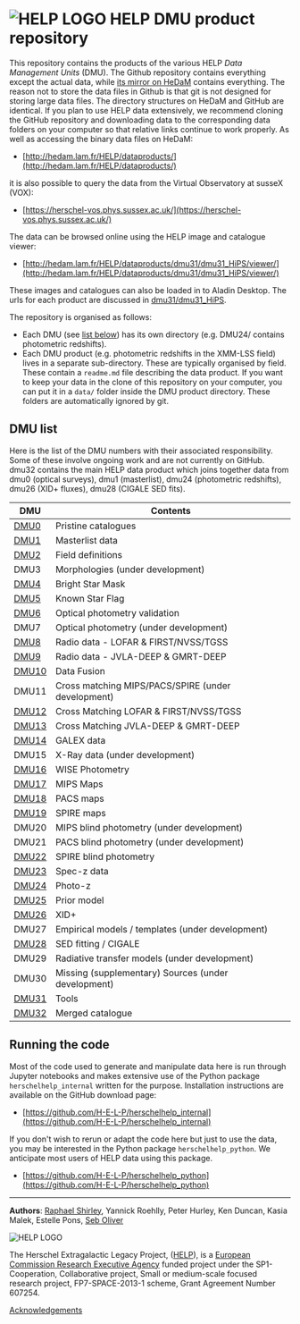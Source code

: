 # ![HELP LOGO](https://avatars1.githubusercontent.com/u/7880370?s=75&v=4) HELP DMU product repository


This repository contains the products of the various HELP *Data Management
Units* (DMU). The Github repository contains everything except the actual data,
while [its mirror on HeDaM](http://hedam.lam.fr/HELP/dataproducts/)
contains everything. The reason not to store the data files in Github is that git is not designed for storing large data files. The directory structures on HeDaM and GitHub are  identical. If you plan to use HELP data extensively, we recommend cloning the GitHub repository and downloading data to the corresponding data folders on your computer so that relative links continue to work properly. As well as accessing the binary data files on HeDaM:

- [http://hedam.lam.fr/HELP/dataproducts/](http://hedam.lam.fr/HELP/dataproducts/)

it is also possible to query the data from the Virtual Observatory at susseX (VOX):

- [https://herschel-vos.phys.sussex.ac.uk/](https://herschel-vos.phys.sussex.ac.uk/)

The data can be browsed online using the HELP image and catalogue viewer:

- [http://hedam.lam.fr/HELP/dataproducts/dmu31/dmu31_HiPS/viewer/](http://hedam.lam.fr/HELP/dataproducts/dmu31/dmu31_HiPS/viewer/)

These images and catalogues can also be loaded in to Aladin Desktop. The urls for each product are discussed in [dmu31/dmu31_HiPS](dmu31/dmu31_HiPS).

The repository is organised as follows:

- Each DMU (see [list below](#dmu-list)) has its own directory (e.g. DMU24/ contains photometric redshifts). 
- Each DMU product (e.g. photometric redshifts in the XMM-LSS field) lives in a separate sub-directory. These are typically organised by field. These contain
  a `readme.md` file describing the data product.  If you want to keep your
  data in the clone of this repository on your computer, you can put it in
  a `data/` folder inside the DMU product directory.  These folders are
  automatically ignored by git.



DMU list
--------

Here is the list of the DMU numbers with their associated responsibility. Some of these involve ongoing work and are not currently on GitHub. dmu32 contains the main HELP data product which joins together data from dmu0 (optical surveys), dmu1 (masterlist), dmu24 (photometric redshifts), dmu26 (XID+ fluxes), dmu28 (CIGALE SED fits).

 DMU               |  Contents
-------------------|------------------------------------------
 [DMU0](dmu0)      |  Pristine catalogues
 [DMU1](dmu1)      |  Masterlist data
 [DMU2](dmu2)      |  Field definitions
 DMU3              |  Morphologies (under development) 
 [DMU4](dmu4)      |  Bright Star Mask
 [DMU5](dmu5)      |  Known Star Flag
 [DMU6](dmu6)      |  Optical photometry validation
 DMU7              |  Optical photometry (under development) 
 [DMU8](dmu8)      |  Radio data - LOFAR & FIRST/NVSS/TGSS
 [DMU9](dmu9)      |  Radio data - JVLA-DEEP & GMRT-DEEP
 [DMU10](dmu10)    |  Data Fusion
 DMU11             |  Cross matching MIPS/PACS/SPIRE (under development) 
 [DMU12](dmu12)    |  Cross Matching LOFAR & FIRST/NVSS/TGSS
 [DMU13](dmu13)    |  Cross Matching JVLA-DEEP & GMRT-DEEP
 [DMU14](dmu14)    |  GALEX data
 DMU15             |  X-Ray data (under development) 
 [DMU16](dmu16)    |  WISE Photometry
 [DMU17](dmu17)    |  MIPS Maps
 [DMU18](dmu18)    |  PACS maps
 [DMU19](dmu19)    |  SPIRE maps
 DMU20             |  MIPS blind photometry (under development) 
 DMU21             |  PACS blind photometry (under development) 
 [DMU22](dmu22)    |  SPIRE blind photometry
 [DMU23](dmu23)    |  Spec-z data
 [DMU24](dmu24)    |  Photo-z
 [DMU25](dmu25)    |  Prior model
 [DMU26](dmu26)    |  XID+
 DMU27             |  Empirical models / templates (under development) 
 [DMU28](dmu28)    |  SED fitting / CIGALE
 DMU29             |  Radiative transfer models (under development) 
 DMU30             |  Missing (supplementary) Sources (under development) 
 [DMU31](dmu31)    |  Tools
 [DMU32](dmu31)    |  Merged catalogue


Running the code
----------------

Most of the code used to generate and manipulate data here is run through Jupyter notebooks and makes extensive use of the Python package `herschelhelp_internal` written for the purpose. Installation instructions are available on the GitHub download page:

- [https://github.com/H-E-L-P/herschelhelp_internal](https://github.com/H-E-L-P/herschelhelp_internal)

If you don't wish to rerun or adapt the code here but just to use the data, you may be interested in the Python package `herschelhelp_python`. We anticipate most users of HELP data using this package.

- [https://github.com/H-E-L-P/herschelhelp_python](https://github.com/H-E-L-P/herschelhelp_python)



-------------------------------------------------------------------------------

**Authors**: [Raphael Shirley](http://raphaelshirley.co.uk/), Yannick Roehlly, Peter Hurley, Ken Duncan, Kasia Malek, Estelle Pons, [Seb Oliver](http://www.sussex.ac.uk/profiles/91548)

 ![HELP LOGO](https://avatars1.githubusercontent.com/u/7880370?s=75&v=4)
 
 
The Herschel Extragalactic Legacy Project, ([HELP](http://herschel.sussex.ac.uk/)), is a [European Commission Research Executive Agency](https://ec.europa.eu/info/departments/research-executive-agency_en)
funded project under the SP1-Cooperation, Collaborative project, Small or medium-scale focused research project, FP7-SPACE-2013-1 scheme, Grant Agreement
Number 607254.

[Acknowledgements](http://herschel.sussex.ac.uk/acknowledgements)
